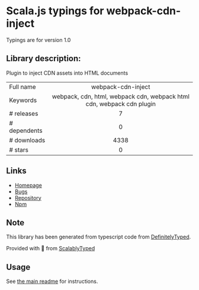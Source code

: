 
# Scala.js typings for webpack-cdn-inject

Typings are for version 1.0

## Library description:
Plugin to inject CDN assets into HTML documents

|                    |                 |
| ------------------ | :-------------: |
| Full name          | webpack-cdn-inject |
| Keywords           | webpack, cdn, html, webpack cdn, webpack html cdn, webpack cdn plugin |
| # releases         | 7 |
| # dependents       | 0 |
| # downloads        | 4338 |
| # stars            | 0 |

## Links
- [Homepage](https://github.com/drolsen/webpack-cdn-inject#readme)
- [Bugs](https://github.com/drolsen/webpack-cdn-inject/issues)
- [Repository](https://github.com/drolsen/webpack-cdn-inject)
- [Npm](https://www.npmjs.com/package/webpack-cdn-inject)
    


## Note
This library has been generated from typescript code from [DefinitelyTyped](https://definitelytyped.org).

Provided with :purple_heart: from [ScalablyTyped](https://github.com/oyvindberg/ScalablyTyped)

## Usage
See [the main readme](../../readme.md) for instructions.


